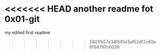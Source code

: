 <<<<<<< HEAD
another readme fot 0x01-git
=======
my edited first readme

>>>>>>> 5801fb57e34f591d3af52df2c60e6f94797c6039
